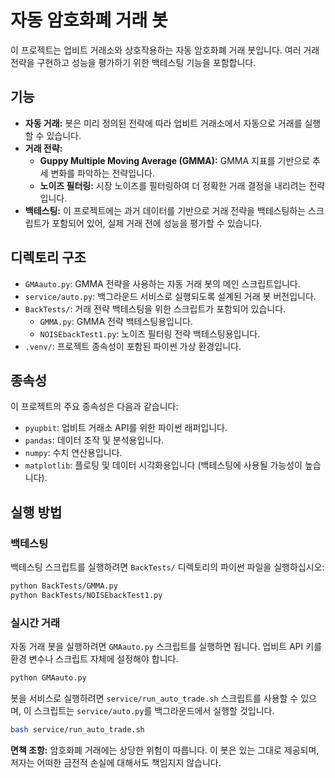# 자동 암호화폐 거래 봇

이 프로젝트는 업비트 거래소와 상호작용하는 자동 암호화폐 거래 봇입니다. 여러 거래 전략을 구현하고 성능을 평가하기 위한 백테스팅 기능을 포함합니다.

## 기능

-   **자동 거래:** 봇은 미리 정의된 전략에 따라 업비트 거래소에서 자동으로 거래를 실행할 수 있습니다.
-   **거래 전략:**
    -   **Guppy Multiple Moving Average (GMMA):** GMMA 지표를 기반으로 추세 변화를 파악하는 전략입니다.
    -   **노이즈 필터링:** 시장 노이즈를 필터링하여 더 정확한 거래 결정을 내리려는 전략입니다.
-   **백테스팅:** 이 프로젝트에는 과거 데이터를 기반으로 거래 전략을 백테스팅하는 스크립트가 포함되어 있어, 실제 거래 전에 성능을 평가할 수 있습니다.

## 디렉토리 구조

-   `GMAauto.py`: GMMA 전략을 사용하는 자동 거래 봇의 메인 스크립트입니다.
-   `service/auto.py`: 백그라운드 서비스로 실행되도록 설계된 거래 봇 버전입니다.
-   `BackTests/`: 거래 전략 백테스팅을 위한 스크립트가 포함되어 있습니다.
    -   `GMMA.py`: GMMA 전략 백테스팅용입니다.
    -   `NOISEbackTest1.py`: 노이즈 필터링 전략 백테스팅용입니다.
-   `.venv/`: 프로젝트 종속성이 포함된 파이썬 가상 환경입니다.

## 종속성

이 프로젝트의 주요 종속성은 다음과 같습니다:

-   `pyupbit`: 업비트 거래소 API를 위한 파이썬 래퍼입니다.
-   `pandas`: 데이터 조작 및 분석용입니다.
-   `numpy`: 수치 연산용입니다.
-   `matplotlib`: 플로팅 및 데이터 시각화용입니다 (백테스팅에 사용될 가능성이 높습니다).

## 실행 방법

### 백테스팅

백테스팅 스크립트를 실행하려면 `BackTests/` 디렉토리의 파이썬 파일을 실행하십시오:

```bash
python BackTests/GMMA.py
python BackTests/NOISEbackTest1.py
```

### 실시간 거래

자동 거래 봇을 실행하려면 `GMAauto.py` 스크립트를 실행하면 됩니다. 업비트 API 키를 환경 변수나 스크립트 자체에 설정해야 합니다.

```bash
python GMAauto.py
```

봇을 서비스로 실행하려면 `service/run_auto_trade.sh` 스크립트를 사용할 수 있으며, 이 스크립트는 `service/auto.py`를 백그라운드에서 실행할 것입니다.

```bash
bash service/run_auto_trade.sh
```

**면책 조항:** 암호화폐 거래에는 상당한 위험이 따릅니다. 이 봇은 있는 그대로 제공되며, 저자는 어떠한 금전적 손실에 대해서도 책임지지 않습니다.